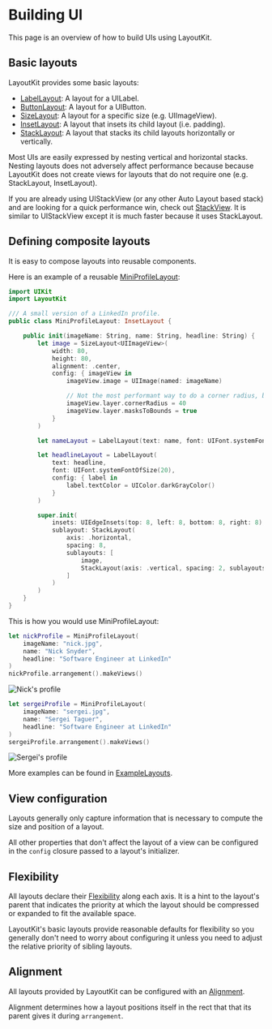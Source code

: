 # Building UI

This page is an overview of how to build UIs using LayoutKit.

## Basic layouts

LayoutKit provides some basic layouts:

- [LabelLayout](https://github.com/linkedin/LayoutKit/blob/master/Sources/Layouts/LabelLayout.swift): A layout for a UILabel.
- [ButtonLayout](https://github.com/linkedin/LayoutKit/blob/master/Sources/Layouts/ButtonLayout.swift): A layout for a UIButton.
- [SizeLayout](https://github.com/linkedin/LayoutKit/blob/master/Sources/Layouts/SizeLayout.swift): A layout for a specific size (e.g. UIImageView).
- [InsetLayout](https://github.com/linkedin/LayoutKit/blob/master/Sources/Layouts/InsetLayout.swift): A layout that insets its child layout (i.e. padding).
- [StackLayout](https://github.com/linkedin/LayoutKit/blob/master/Sources/Layouts/StackLayout.swift): A layout that stacks its child layouts horizontally or vertically.

Most UIs are easily expressed by nesting vertical and horizontal stacks. Nesting layouts does not adversely affect performance because because LayoutKit does not create views for layouts that do not require one (e.g. StackLayout, InsetLayout).

If you are already using UIStackView (or any other Auto Layout based stack) and are looking for a quick performance win, check out [StackView](https://github.com/linkedin/LayoutKit/blob/master/Sources/Views/StackView.swift). It is similar to UIStackView except it is much faster because it uses StackLayout.

## Defining composite layouts

It is easy to compose layouts into reusable components.

Here is an example of a reusable [MiniProfileLayout](https://github.com/linkedin/LayoutKit/blob/master/ExampleLayouts/MiniProfileLayout.swift):

```swift
import UIKit
import LayoutKit

/// A small version of a LinkedIn profile.
public class MiniProfileLayout: InsetLayout {

    public init(imageName: String, name: String, headline: String) {
        let image = SizeLayout<UIImageView>(
            width: 80,
            height: 80,
            alignment: .center,
            config: { imageView in
                imageView.image = UIImage(named: imageName)

                // Not the most performant way to do a corner radius, but this is just a demo.
                imageView.layer.cornerRadius = 40
                imageView.layer.masksToBounds = true
            }
        )

        let nameLayout = LabelLayout(text: name, font: UIFont.systemFontOfSize(40))

        let headlineLayout = LabelLayout(
            text: headline,
            font: UIFont.systemFontOfSize(20),
            config: { label in
                label.textColor = UIColor.darkGrayColor()
            }
        )

        super.init(
            insets: UIEdgeInsets(top: 8, left: 8, bottom: 8, right: 8),
            sublayout: StackLayout(
                axis: .horizontal,
                spacing: 8,
                sublayouts: [
                    image,
                    StackLayout(axis: .vertical, spacing: 2, sublayouts: [nameLayout, headlineLayout])
                ]
            )
        )
    }
}
```

This is how you would use MiniProfileLayout:

```swift
let nickProfile = MiniProfileLayout(
    imageName: "nick.jpg",
    name: "Nick Snyder",
    headline: "Software Engineer at LinkedIn"
)
nickProfile.arrangement().makeViews()
```

![Nick's profile](img/nick.png)

```swift
let sergeiProfile = MiniProfileLayout(
    imageName: "sergei.jpg",
    name: "Sergei Taguer",
    headline: "Software Engineer at LinkedIn"
)
sergeiProfile.arrangement().makeViews()
```

![Sergei's profile](img/sergei.png)

More examples can be found in [ExampleLayouts](https://github.com/linkedin/LayoutKit/blob/master/ExampleLayouts).

## View configuration

Layouts generally only capture information that is necessary to compute the size and position of a layout.

All other properties that don't affect the layout of a view can be configured in the `config` closure passed to a layout's initializer.

## Flexibility

All layouts declare their [Flexibility](https://github.com/linkedin/LayoutKit/blob/master/Sources/Flexibility.swift) along each axis. It is a hint to the layout's parent that indicates the priority at which the layout should be compressed or expanded to fit the available space.

LayoutKit's basic layouts provide reasonable defaults for flexibility so you generally don't need to worry about configuring it unless you need to adjust the relative priority of sibling layouts.

## Alignment

All layouts provided by LayoutKit can be configured with an [Alignment](https://github.com/linkedin/LayoutKit/blob/master/Sources/Alignment.swift).

Alignment determines how a layout positions itself in the rect that that its parent gives it during `arrangement`.

